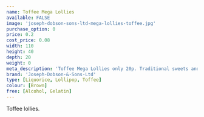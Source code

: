 ```yaml
---
name: Toffee Mega Lollies
available: FALSE
image: 'joseph-dobson-sons-ltd-mega-lollies-toffee.jpg'
purchase_option: 0
price: 0.2
cost_price: 0.08
width: 110
height: 40
depth: 20
weight: 0
meta_description: 'Toffee Mega Lollies only 20p. Traditional sweets and more at Humbugs Confectionery Store. Specialists in satisfying your sweet tooth!'
brand: 'Joseph-Dobson-&-Sons-Ltd'
type: [Liquorice, Lollipop, Toffee]
colour: [Brown]
free: [Alcohol, Gelatin]
---
```

Toffee lollies.